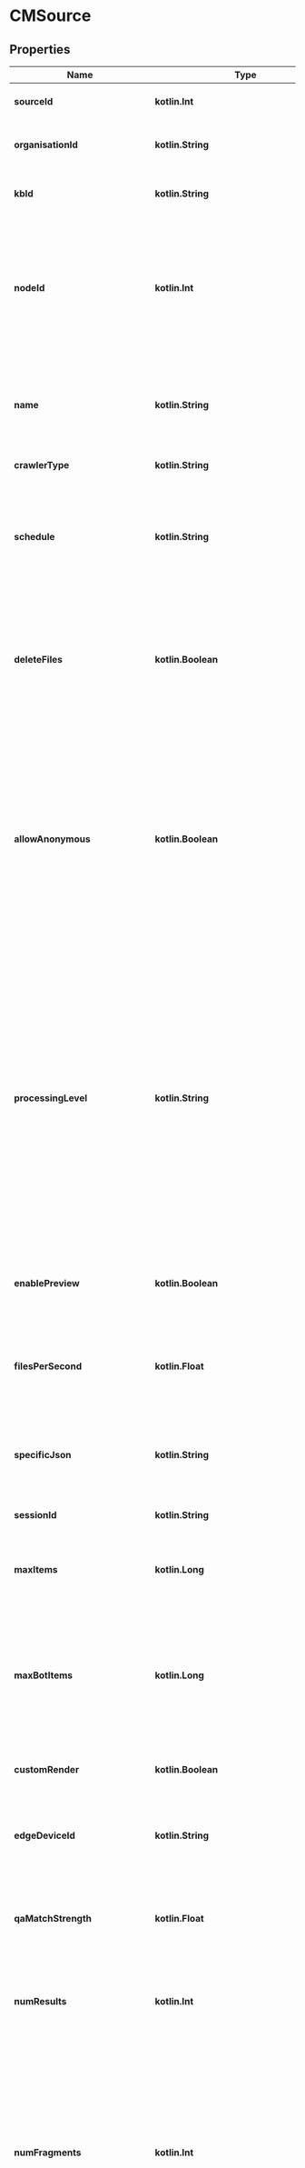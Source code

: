 
# CMSource

## Properties
Name | Type | Description | Notes
------------ | ------------- | ------------- | -------------
**sourceId** | **kotlin.Int** | the source-id, primary key of the source | 
**organisationId** | **kotlin.String** | the main organisation (its guid id) for this source/crawler | 
**kbId** | **kotlin.String** | the knowledge-base id (its guid id) for this source/crawler | 
**nodeId** | **kotlin.Int** | the system&#39;s node id of this source (what kubernetes-node to run on, starting with zero, set NODE_ID in env to manipulate this value).  Sources will only run on machines with a matching node-id | 
**name** | **kotlin.String** | the display-name (descriptive name) of this source.  The source&#39;s name must be unique within a knowledge-base. | 
**crawlerType** | **kotlin.String** | the type of this source | 
**schedule** | **kotlin.String** | the time-schedule of this crawler, when active and when not repeating in a weekly-per hour cycle in GMT time.  Empty string means not active at all | 
**deleteFiles** | **kotlin.Boolean** | Should this crawler remove files that are no longer visible after a crawl completes without errors?  Used for sources that cannot report on file/data removal. | 
**allowAnonymous** | **kotlin.Boolean** | Is the content of this crawler accessible anonymously (ie. no permissions/ACLs required).  Some crawlers like the web crawler always have this value as true.  NB.  Setting this flag to \&quot;true\&quot; will bypass any security on the source&#39;s own ACLs and make all its content available to everyone. | 
**processingLevel** | **kotlin.String** | How much processing should SimSage give each file of this source.  As defined internally in ProcessingLevel.  level 1, CONVERT: convert all document binaries to text (creates metadata text).  level 2, PARSE: NLP process the files (creates sentences and tokens for all text).  level 3, INDEX: create inverted indexes for files (creates indexes). | 
**enablePreview** | **kotlin.Boolean** | Generate per-document image-preview information as well as full HTML previews if set to \&quot;true\&quot;. | 
**filesPerSecond** | **kotlin.Float** | Any value greater than 0 will cause the crawler to sleep for as many milliseconds between file uploads. | 
**specificJson** | **kotlin.String** | A json string with specific values for this type of source.  Generated by the SimSage administrative system. | 
**sessionId** | **kotlin.String** | a valid session-guid id. | 
**maxItems** | **kotlin.Long** | Set a content limit for the maximum number of items to contain for this source.  A value of zero (0) indicates no limits. | 
**maxBotItems** | **kotlin.Long** | Set a Question and Answer content limit for the maximum number of deep-learning Q&amp;A items this source can contain.  A value of zero (0) indicates no limits. | 
**customRender** | **kotlin.Boolean** | Does this source require custom render templates or use ordinary search-results? | 
**edgeDeviceId** | **kotlin.String** | The associated Edge device for this source (or empty string if not associated with one) | 
**qaMatchStrength** | **kotlin.Float** | the default threshold for matching deep-learning vector matching results (value should be between 0.7 and 0.99) | 
**numResults** | **kotlin.Int** | the default number of search results to return from the semantic-search system | 
**numFragments** | **kotlin.Int** | the number of fragments to return per search-result from the semantic-search system.  Affects accuracy, a value of \&quot;1\&quot; will only look at the first match.  Higher values look for more matches inside a single document.  Too high a value will affect performance.  Default value \&quot;3\&quot;. | 
**numErrors** | **kotlin.Int** | the number of errors from the last source-run | 
**errorThreshold** | **kotlin.Int** | the number of errors allowed before failing the source and not force-removing any files at the end of a run through an external source. | 
**startTime** | **kotlin.Long** | when the last run of this source started | 
**endTime** | **kotlin.Long** | when the last run of this source finished | 
**acls** | [**kotlin.collections.List&lt;CMDocumentAcl&gt;**](CMDocumentAcl.md) | A list for overwriting security permission for a source.  Can be empty.  Use this to override security on external systems. | 
**isCrawling** | **kotlin.Boolean** | \&quot;true\&quot; if this source busy/active. | 
**numCrawledDocuments** | **kotlin.Int** | the number of documents seen by the crawler thus-far. | 
**numConvertedDocuments** | **kotlin.Int** | the number of documents converted by SimSage thus-far. | 
**numParsedDocuments** | **kotlin.Int** | the number of documents parsed by SimSage thus-far. | 
**numIndexedDocuments** | **kotlin.Int** | the number of documents indexed by SimSage thus-far. | 
**numFinishedDocuments** | **kotlin.Int** | the number of finished (fully processed) by SimSage thus-far. | 
**numErroredDocuments** | **kotlin.Int** | the number of errored documents by SimSage thus-far. | 
**numTotalDocuments** | **kotlin.Int** | the total number of documents for this source in SimSage. | 
**numTotalErroredDocuments** | **kotlin.Int** | the total number of documents for this source marked as errored in SimSage. | 
**useDefaultRelationships** | **kotlin.Boolean** | \&quot;true\&quot; if this source is to use the default (built-in) SimSage relationships.  All user-defined relationships and language-entities will be used regardless of the value of this flag. | 
**isBusy** | **kotlin.Boolean** | \&quot;true\&quot; if this source is currently being optimized / processed by the index-optimizer. | 
**autoOptimize** | **kotlin.Boolean** | Do we run the index-optimizer automatically after this source finishes crawling? | 
**storeBinary** | **kotlin.Boolean** | \&quot;true\&quot; if this source is to store all documents locally on the SimSage platform | 
**versioned** | **kotlin.Boolean** | \&quot;true\&quot; if this source is to store all versions of documents locally on the SimSage platform | 
**writeToCassandra** | **kotlin.Boolean** | \&quot;true\&quot; if this source is to write any changes direct to Cassandra, otherwise this source will collect indexes on disk first (for initial loading) | 
**processorConfig** | **kotlin.String** | Json string defining any optional processors configured on the source | 
**enableDocumentSimilarity** | **kotlin.Boolean** | enable document similarity calculations. | 
**documentSimilarityThreshold** | **kotlin.Float** | the document similarity threshold for grouping documents, a value between 0.75 and 1.0 | 
**isExternal** | **kotlin.Boolean** | is this crawler to be connected as an external source using our external crawler software? | 
**useOCR** | **kotlin.Boolean** | enable OCR processing for files in this source? | 
**useSTT** | **kotlin.Boolean** | enable Speech-to-text processing for files in this source? | 
**deltaIndicator** | **kotlin.String** | A saved value indicating last crawler state | 
**transmitExternalLogs** | **kotlin.Boolean** | enabling sending of logs to SimSage for external crawlers | 
**&#x60;external&#x60;** | **kotlin.Boolean** |  |  [optional]
**crawling** | **kotlin.Boolean** |  |  [optional]
**busy** | **kotlin.Boolean** |  |  [optional]



